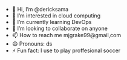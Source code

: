 - 👋 Hi, I’m @dericksama
- 👀 I’m interested in cloud computing
- 🌱 I’m currently learning DevOps
- 💞️ I’m looking to collaborate on anyone
- 📫 How to reach me mjgrake99@gmail,com
- 😄 Pronouns: ds
- ⚡ Fun fact: I use to play proffesional soccer

<!---
dericksama/dericksama is a ✨ special ✨ repository because its `README.md` (this file) appears on your GitHub profile.
You can click the Preview link to take a look at your changes.
--->
